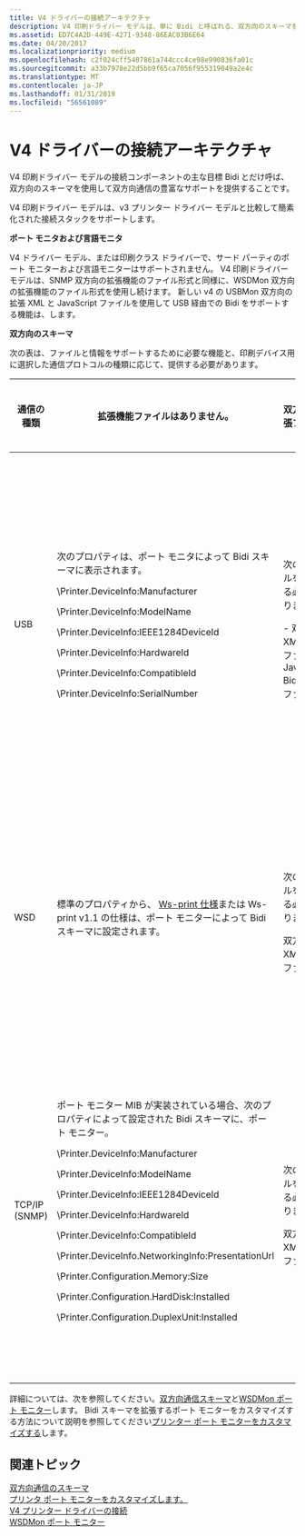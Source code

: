 ```yaml
---
title: V4 ドライバーの接続アーキテクチャ
description: V4 印刷ドライバー モデルは、単に Bidi と呼ばれる、双方向のスキーマを使用して双方向通信の豊富なサポートを提供します。
ms.assetid: ED7C4A2D-449E-4271-9348-86EAC03B6E64
ms.date: 04/20/2017
ms.localizationpriority: medium
ms.openlocfilehash: c2f024cff5407861a744ccc4ce98e990836fa01c
ms.sourcegitcommit: a33b7978e22d5bb9f65ca7056f955319049a2e4c
ms.translationtype: MT
ms.contentlocale: ja-JP
ms.lasthandoff: 01/31/2019
ms.locfileid: "56561089"
---
```

# <a name="v4-driver-connectivity-architecture"></a>V4 ドライバーの接続アーキテクチャ


V4 印刷ドライバー モデルの接続コンポーネントの主な目標 Bidi とだけ呼ば、双方向のスキーマを使用して双方向通信の豊富なサポートを提供することです。

V4 印刷ドライバー モデルは、v3 プリンター ドライバー モデルと比較して簡素化された接続スタックをサポートします。

**ポート モニタおよび言語モニタ**

V4 ドライバー モデル、または印刷クラス ドライバーで、サード パーティのポート モニターおよび言語モニターはサポートされません。 V4 印刷ドライバー モデルは、SNMP 双方向の拡張機能のファイル形式と同様に、WSDMon 双方向の拡張機能のファイル形式を使用し続けます。 新しい v4 の USBMon 双方向の拡張 XML と JavaScript ファイルを使用して USB 経由での Bidi をサポートする機能は、します。

**双方向のスキーマ**

次の表は、ファイルと情報をサポートするために必要な機能と、印刷デバイス用に選択した通信プロトコルの種類に応じて、提供する必要があります。

<table>
<colgroup>
<col width="25%" />
<col width="25%" />
<col width="25%" />
<col width="25%" />
</colgroup>
<thead>
<tr class="header">
<th>通信の種類</th>
<th>拡張機能ファイルはありません。</th>
<th>双方向の拡張ファイル</th>
<th>強化された自動構成</th>
</tr>
</thead>
<tbody>
<tr class="odd">
<td>USB</td>
<td><p>次のプロパティは、ポート モニタによって Bidi スキーマに表示されます。</p>
<p>\Printer.DeviceInfo:Manufacturer</p>
<p>\Printer.DeviceInfo:ModelName</p>
<p>\Printer.DeviceInfo:IEEE1284DeviceId</p>
<p>\Printer.DeviceInfo:HardwareId</p>
<p>\Printer.DeviceInfo:CompatibleId</p>
<p>\Printer.DeviceInfo:SerialNumber</p></td>
<td><p>次のファイルを提供する必要があります。</p>
- 双方向の XML 拡張ファイル - JavaScript Bidi 拡張ファイル</td>
<td>印刷デバイスがこの機能をサポートする必要があり、双方向の拡張機能のファイルを提供する必要があります。</td>
</tr>
<tr class="even">
<td>WSD</td>
<td>標準のプロパティから、 <a href="https://msdn.microsoft.com/library/windows/hardware/gg463146.aspx" data-raw-source="[WS-Print Specification](https://msdn.microsoft.com/library/windows/hardware/gg463146.aspx)">Ws-print 仕様</a>または Ws-print v1.1 の仕様は、ポート モニターによって Bidi スキーマに設定されます。</td>
<td><p>次のファイルを提供する必要があります。</p>
双方向の XML 拡張ファイル</td>
<td>印刷デバイスには、Ws-print v1.1 プロトコルをサポートする必要があります。</td>
</tr>
<tr class="odd">
<td>TCP/IP (SNMP)</td>
<td><p>ポート モニター MIB が実装されている場合、次のプロパティによって設定された Bidi スキーマに、ポート モニター。</p>
<p>\Printer.DeviceInfo:Manufacturer</p>
<p>\Printer.DeviceInfo:ModelName</p>
<p>\Printer.DeviceInfo:IEEE1284DeviceId</p>
<p>\Printer.DeviceInfo:HardwareId</p>
<p>\Printer.DeviceInfo:CompatibleId</p>
<p>\Printer.DeviceInfo.NetworkingInfo:PresentationUrl</p>
<p>\Printer.Configuration.Memory:Size</p>
<p>\Printer.Configuration.HardDisk:Installed</p>
<p>\Printer.Configuration.DuplexUnit:Installed</p></td>
<td><p>次のファイルを提供する必要があります。</p>
双方向の XML 拡張ファイル</td>
<td>印刷デバイスがこの機能をサポートする必要があり、双方向の拡張機能のファイルを提供する必要があります。</td>
</tr>
</tbody>
</table>

 

詳細については、次を参照してください。[双方向通信スキーマ](https://msdn.microsoft.com/library/windows/hardware/ff545169.aspx)と[WSDMon ポート モニター](wsdmon-port-monitor.md)します。 Bidi スキーマを拡張するポート モニターをカスタマイズする方法について説明を参照してください[プリンター ポート モニターをカスタマイズする](https://msdn.microsoft.com/library/windows/hardware/ff547327.aspx)します。

## <a name="related-topics"></a>関連トピック
[双方向通信のスキーマ](https://msdn.microsoft.com/library/windows/hardware/ff545169.aspx)  
[プリンタ ポート モニターをカスタマイズします。](https://msdn.microsoft.com/library/windows/hardware/ff547327.aspx)  
[V4 プリンター ドライバーの接続](v4-printer-driver-connectivity.md)  
[WSDMon ポート モニター](wsdmon-port-monitor.md)  



